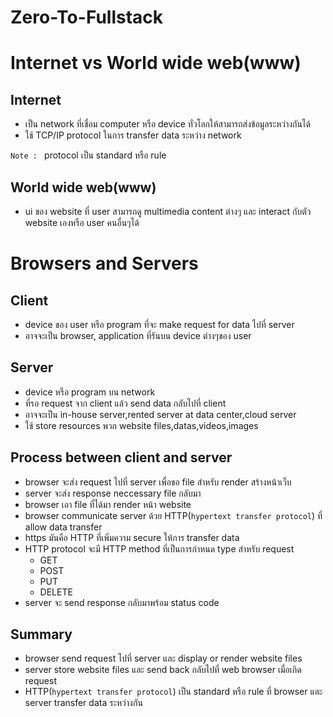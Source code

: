 # Zero-To-Fullstack

# Internet vs World wide web(www)

## Internet

- เป็น network ที่เชื่อม computer หรือ device
  ทั่วโลกให้สามารถส่งข้อมูลระหว่างกันได้
- ใช้ TCP/IP protocol ในการ transfer data ระหว่าง network

`Note : ` protocol เป็น standard หรือ rule

## World wide web(www)

- ui ของ website ที่ user สามารถดู multimedia content ต่างๆ และ interact กับตัว website เองหรือ user คนอื่นๆได้

# Browsers and Servers

## Client

- device ของ user หรือ program ที่จะ make request for data ไปที่ server
- อาจจะเป็น browser, application ที่รันบน device ต่างๆของ user

## Server

- device หรือ program บน network
- ที่รอ request จาก client แล้ว send data กลับไปที่ client
- อาจจะเป็น in-house server,rented server at data center,cloud server
- ใช้ store resources พวก website files,datas,videos,images

## Process between client and server

- browser จะส่ง request ไปที่ server เพื่อขอ file สำหรับ render สร้างหน้าเว็บ
- server จะส่ง response neccessary file กลับมา
- browser เอา file ที่ได้มา render หน้า website
- browser communicate server ด้วย HTTP(`hypertext transfer protocol`) ที่ allow data transfer
- https มันคือ HTTP ที่เพิ่มความ secure ให้การ transfer data
- HTTP protocol จะมี HTTP method ที่เป็นการกำหนด type สำหรับ request
  - GET
  - POST
  - PUT
  - DELETE
- server จะ send response กลับมาพร้อม status code

## Summary

- browser send request ไปที่ server และ display or render website files
- server store website files และ send back กลับไปที่ web browser เมื่อเกิด request
- HTTP(`hypertext transfer protocol`) เป็น standard หรือ rule ที่ browser และ server transfer data ระหว่างกัน
